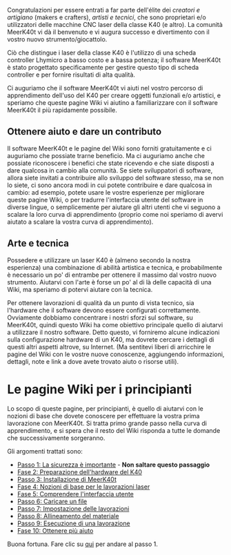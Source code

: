 Congratulazioni per essere entrati a far parte dell'élite dei _creatori e artigiano_ (makers e crafters), _artisti e tecnici_, che sono proprietari e/o utilizzatori delle macchine CNC laser della classe K40 (e altro). La comunità MeerK40t vi dà il benvenuto e vi augura successo e divertimento con il vostro nuovo strumento/giocattolo.

Ciò che distingue i laser della classe K40 è l'utilizzo di una scheda controller Lhymicro a basso costo e a bassa potenza; il software MeerK40t è stato progettato specificamente per gestire questo tipo di scheda controller e per fornire risultati di alta qualità.

Ci auguriamo che il software MeerK40t vi aiuti nel vostro percorso di apprendimento dell'uso del K40 per creare oggetti funzionali e/o artistici, e speriamo che queste pagine Wiki vi aiutino a familiarizzare con il software MeerK40t il più rapidamente possibile.

## Ottenere aiuto e dare un contributo
Il software MeerK40t e le pagine del Wiki sono forniti gratuitamente e ci auguriamo che possiate trarne beneficio. Ma ci auguriamo anche che possiate riconoscere i benefici che state ricevendo e che siate disposti a dare qualcosa in cambio alla comunità. Se siete sviluppatori di software, allora siete invitati a contribuire allo sviluppo del software stesso, ma se non lo siete, ci sono ancora modi in cui potete contribuire e dare qualcosa in cambio: ad esempio, potete usare le vostre esperienze per migliorare queste pagine Wiki, o per tradurre l'interfaccia utente del software in diverse lingue, o semplicemente per aiutare gli altri utenti che vi seguono a scalare la loro curva di apprendimento (proprio come noi speriamo di avervi aiutato a scalare la vostra curva di apprendimento).

## Arte e tecnica
Possedere e utilizzare un laser K40 è (almeno secondo la nostra esperienza) una combinazione di abilità artistica e tecnica, e probabilmente è necessario un po' di entrambe per ottenere il massimo dal vostro nuovo strumento. Aiutarvi con l'arte è forse un po' al di là delle capacità di una Wiki, ma speriamo di potervi aiutare con la tecnica.

Per ottenere lavorazioni di qualità da un punto di vista tecnico, sia l'hardware che il software devono essere configurati correttamente. Ovviamente dobbiamo concentrare i nostri sforzi sul software, su MeerK40t, quindi questo Wiki ha come obiettivo principale quello di aiutarvi a utilizzare il nostro software. Detto questo, vi forniremo alcune indicazioni sulla configurazione hardware di un K40, ma dovrete cercare i dettagli di questi altri aspetti altrove, su Internet. (Ma sentitevi liberi di arricchire le pagine del Wiki con le vostre nuove conoscenze, aggiungendo informazioni, dettagli, note e link a dove avete trovato aiuto o risorse utili). 

# Le pagine Wiki per i principianti
Lo scopo di queste pagine, per principianti, è quello di aiutarvi con le nozioni di base che dovete conoscere per effettuare la vostra prima lavorazione con MeerK40t. Si tratta primo grande passo nella curva di apprendimento, e si spera che il resto del Wiki risponda a tutte le domande che successivamente sorgeranno.

Gli argomenti trattati sono:

* [Passo 1: La sicurezza è importante](./Principianti:-1.-Questioni-di-Sicurezza) - **Non saltare questo passaggio**
* [Fase 2: Preparazione dell'hardware del K40](./Pprincipianti:-2.-Preparazione-Hw-K40)
* [Passo 3: Installazione di MeerK40t](./Principianti:-3.-Installazione-MeerK40t)
* [Fase 4: Nozioni di base per le lavorazioni laser](./Principianti:-4.-Basi-lavorazioni-laser)
* [Fase 5: Comprendere l'interfaccia utente](./Principianti:-5.-Interfaccia-utente)
* [Passo 6: Caricare un file](./Principianti:-6.-Caricare-un-file)
* [Passo 7: Impostazione delle lavorazioni](./Principianti:-7.-Impostazione-delle-Lavorazioni)
* [Passo 8: Allineamento del materiale](./Principianti:-8.-Allineamento-del-materiale)
* [Passo 9: Esecuzione di una lavorazione](./Principianti:-9.-Esecuzione-una-lavorazione)
* [Fase 10: Ottenere più aiuto](./Principianti:-10.-ottenere-più-aiuto)

Buona fortuna. Fare clic su [qui](./Principianti:-1.-Safety-matters) per andare al passo 1.
